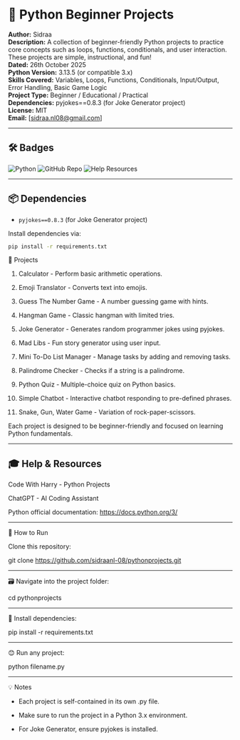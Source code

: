 # 🐍 Python Beginner Projects

**Author:** Sidraa  
**Description:** A collection of beginner-friendly Python projects to practice core concepts such as loops, functions, conditionals, and user interaction. These projects are simple, instructional, and fun!  
**Dated:** 26th October 2025  
**Python Version:** 3.13.5 (or compatible 3.x)  
**Skills Covered:** Variables, Loops, Functions, Conditionals, Input/Output, Error Handling, Basic Game Logic  
**Project Type:** Beginner / Educational / Practical  
**Dependencies:** pyjokes==0.8.3 (for Joke Generator project)  
**License:** MIT  
**Email:** [sidraa.nl08@gmail.com]  


---

## 🛠 Badges

![Python](https://img.shields.io/badge/Python-3.13.5-blue)
![GitHub Repo](https://img.shields.io/badge/GitHub-Projects-green)
![Help Resources](https://img.shields.io/badge/Help-YouTube%20%7C%20ChatGPT-orange)

---

## 📦 Dependencies

- `pyjokes==0.8.3` (for Joke Generator project)

Install dependencies via:

```bash
pip install -r requirements.txt

```

📝 Projects

1. Calculator - Perform basic arithmetic operations.

2. Emoji Translator - Converts text into emojis.

3. Guess The Number Game - A number guessing game with hints.

4. Hangman Game - Classic hangman with limited tries.

5. Joke Generator - Generates random programmer jokes using pyjokes.

6. Mad Libs - Fun story generator using user input.

7. Mini To-Do List Manager - Manage tasks by adding and removing tasks.

8. Palindrome Checker - Checks if a string is a palindrome.

9. Python Quiz - Multiple-choice quiz on Python basics.

10. Simple Chatbot - Interactive chatbot responding to pre-defined phrases.

11. Snake, Gun, Water Game - Variation of rock-paper-scissors.

Each project is designed to be beginner-friendly and focused on learning Python fundamentals.

---

## 🎓 Help & Resources

Code With Harry - Python Projects

ChatGPT - AI Coding Assistant

Python official documentation: https://docs.python.org/3/

---

🚀 How to Run

Clone this repository:

git clone https://github.com/sidraanl-08/pythonprojects.git

---

🗃️ Navigate into the project folder:

cd pythonprojects

---

💭 Install dependencies:

pip install -r requirements.txt

---

😊 Run any project:

python filename.py

---

💡 Notes

- Each project is self-contained in its own .py file.

- Make sure to run the project in a Python 3.x environment.

- For Joke Generator, ensure pyjokes is installed.
